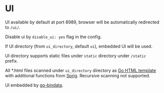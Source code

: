 # UI

UI available by default at port 8989, browser will be automatically redirected to `/ui/`.

Disable ui by `disable_ui: yes` flag in the config.

If UI directory (from `ui_directory`, default `ui`), embedded UI will be used. 

UI directory supports static files under `static` directory under `/static` prefix.

All *.html files scanned under `ui_directory` directory as [Go HTML template](https://golang.org/pkg/html/template/)
with additional functions from [Sprig](http://masterminds.github.io/sprig/). Recursive scanning not supported.

UI embedded by [go-bindata](https://github.com/go-bindata/go-bindata).